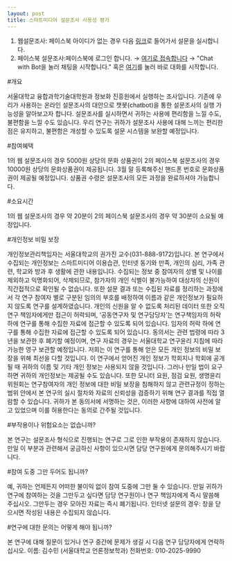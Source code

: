 ```yaml
---
layout: post
title: 스마트미디어 설문조사 사용성 평가
---
```


1. 웹설문조사: 페이스북 아이디가 없는 경우 다음 [링크](https://goo.gl/forms/Cl9AakbDBS9ivMMw1)로 들어가서 설문을 실시합니다.
2. 페이스북 설문조사:페이스북에 로그인 합니다. → [여기로 접속합니다](https://chatfuel.com/bot/%EC%82%AC%EC%9D%B4%EB%B2%84%EC%A7%80%ED%82%B4%EC%9D%B4-%EC%97%90%ED%8B%B0%EB%B4%87-1584090968312890) → "Chat with Bot을 눌러 채팅을 시작합니다."
혹은 [여기](https://www.messenger.com/t/1584090968312890)를 눌러 바로 대화를 시작합니다.


#개요

서울대학교 융합과학기술대학원과 정보화 진흥원에서 실행하는 조사입니다. 
기존에 우리가 사용하는 온라인 설문조사의 대안으로 챗봇(chatbot)을 통한 설문조사의 실행 가능성을 알아보고자 합니다. 
설문조사를 실시하면서 귀하는 사용에 편리함을 느낄 수도, 불편함을 느낄 수도 있습니다.
우리 연구는 귀하가 설문조사 사용에 대해 느끼는 편리한 점은 유지하고, 불편함은 개성할 수 있도록 설문 시스템을 보완할 예정입니다. 

#참여혜택

1의 웹 설문조사의 경우 5000원 상당의 문화 상품권이 2의 페이스북 설문조사의 경우 10000원 상당의 문화상품권이 제공됩니다. 
3월 말 등록해주신 핸드폰 번호로 문화상품권이 제공될 예정입니다.
상품권 수령은 설문조사의 모든 과정을 완료하셔야 가능합니다.

#소요시간

1의 웹 설문조사의 경우 약 20분이 2의 페이스북 설문조사의 경우 약 30분이 소요될 예정입니다.

#개인정보 비밀 보장

개인정보관리책임자는 서울대학교의 권가진 교수(031-888-9172)입니다. 본 연구에서 수집되는 개인정보는 스마트미디어 이용습관, 인터넷 동기와 만족, 개인의 심리, 가족 관련, 학교와 방과 후 생활에 관한 내용입니다. 수집되는 정보 중 참여자의 성별 및 나이를 제외하고 익명화되어, 삭제되므로, 참가자의 개인 식별이 불가능하여 대상자의 신원이 직간접적으로 확인될 수 없습니다. 또한 설문 결과 또는 수집된 자료를 정리하는 과정에서 각 연구 참여자 별로 구분된 임의의 부호를 배정하여 이름과 같은 개인정보가 필요하지 않도록 연구를 설계하였습니다. 개인의 신원을 알 수 없도록 처리된 데이터 또한 오직 연구 책임자에게만 접근이 허락되며, ‘공동연구자 및 연구담당자’는 연구책임자의 허락 하에 연구를 통해 수집한 자료에 접근할 수 있도록 되어 있습니다. 임자의 허락 하에 연구를 통해 수집한 자료에 접근할 수 있도록 되어 있습니다. 동의서는 관련 법령에 따라 3년을 보관한 후 폐기할 예정이며, 연구 자료의 경우는 서울대학교 연구윤리 지침에 따라 가능한 영구 보관할 예정입니다. 저희는 이 연구를 통해 얻은 모든 개인 정보의 비밀 보장을 위해 최선을 다할 것입니다. 이 연구에서 얻어진 개인 정보가 학회지나 학회에 공개 될 때 귀하의 이름 및 기타 개인 정보는 사용되지 않을 것입니다. 그러나 만일 법이 요구하면 귀하의 개인정보는 제공될 수도 있습니다. 또한 모니터 요원, 점검 요원, 생명윤리위원회는 연구참여자의 개인 정보에 대한 비밀 보장을 침해하지 않고 관련규정이 정하는 범위 안에서 본 연구의 실시 절차와 자료의 신뢰성을 검증하기 위해 연구 결과를 직접 열람할 수 있습니다. 귀하가 본 동의서에 서명하는 것은, 이러한 사항에 대하여 사전에 알고 있었으며 이를 허용한다는 동의로 간주될 것입니다.

#부작용이나 위험요소는 없습니까?

본 연구는 설문조사 형식으로 진행되는 연구로 그로 인한 부작용이 존재하지 않습니다. 만일 이 부분과 관련해서 궁금하신 사항이 있으시면 담당 연구원에게 문의해주시기 바랍니다.

#참여 도중 그만 두어도 됩니까?

예, 귀하는 언제든지 어떠한 불이익 없이 참여 도중에 그만 둘 수 있습니다. 만일 귀하가 연구에 참여하는 것을 그만두고 싶다면 담당 연구원이나 연구 책임자에게 즉시 말씀해 주십시오. 그만두는 경우 모아진 자료는 즉시 폐기됩니다. 인터넷 설문의 경우: 창을 닫으시면 작성된 내용은 수집되지 않습니다.

#연구에 대한 문의는 어떻게 해야 됩니까?

본 연구에 대해 질문이 있거나 연구 중간에 문제가 생길 시 다음 연구 담당자에게 연락하십시오.
이름: 김수민 (서울대학교 언론정보학과)  전화번호: 010-2025-9990 
